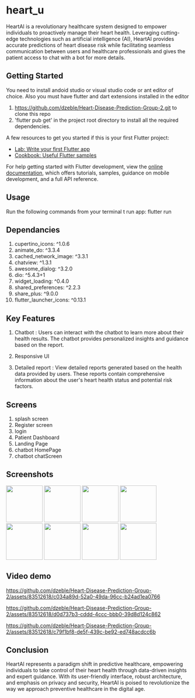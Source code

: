 # heart_u

HeartAI is a revolutionary healthcare system designed to empower individuals to proactively manage their heart health. Leveraging cutting-edge technologies such as artificial intelligence (AI), HeartAI provides accurate predictions of heart disease risk while facilitating seamless communication between users and healthcare professionals and gives the patient access to chat with a bot for more details.

## Getting Started

You need to install andoid studio or visual studio code or ant editor of choice.
Also you must have flutter and dart extensions installed in the editor

1. https://github.com/dzeble/Heart-Disease-Prediction-Group-2.git to clone this repo
2. 'flutter pub get' in the project root directory to install all the required dependencies.
   
A few resources to get you started if this is your first Flutter project:

- [Lab: Write your first Flutter app](https://docs.flutter.dev/get-started/codelab)
- [Cookbook: Useful Flutter samples](https://docs.flutter.dev/cookbook)

For help getting started with Flutter development, view the
[online documentation](https://docs.flutter.dev/), which offers tutorials,
samples, guidance on mobile development, and a full API reference.

## Usage

Run the following commands from your terminal t run app:
flutter run

## Dependancies
1. cupertino_icons: ^1.0.6
2. animate_do: ^3.3.4
3. cached_network_image: ^3.3.1
4. chatview: ^1.3.1
5. awesome_dialog: ^3.2.0
6. dio: ^5.4.3+1
7. widget_loading: ^0.4.0
8. shared_preferences: ^2.2.3
9. share_plus: ^9.0.0
10. flutter_launcher_icons: ^0.13.1

## Key Features
1. Chatbot :
   Users can interact with the chatbot to learn more about their health results.      The chatbot provides personalized insights and guidance based on the report.
   
3. Responsive UI
   
4. Detailed report :
   View detailed reports generated based on the health data provided by users.       These reports contain comprehensive information about the user's heart health       status and potential risk factors.

## Screens
1. splash screen
2. Register screen
3. login
4. Patient Dashboard
5. Landing Page
6. chatbot HomePage
7. chatbot chatScreen

## Screenshots

<img src="https://github.com/dzeble/Heart-Disease-Prediction-Group-2/assets/83512618/4dcf47fb-8b27-45db-954b-2fb3b1ff9a1b" width="100" heigth="200">

<img src="https://github.com/dzeble/Heart-Disease-Prediction-Group-2/assets/83512618/04fc01e4-40ec-4d99-b8ae-45c6e10d5727" width="100" heigth="200">

<img src="https://github.com/dzeble/Heart-Disease-Prediction-Group-2/assets/83512618/2bd5a1e9-1fd5-4f1c-9e3d-113fb99adaf4" width="100" heigth="200">

<img src="https://github.com/dzeble/Heart-Disease-Prediction-Group-2/assets/83512618/46f69f06-ea1f-4458-adbf-b08290d17a43" width="100" heigth="200">

<img src="https://github.com/dzeble/Heart-Disease-Prediction-Group-2/assets/83512618/c3dbeb1e-b604-4f33-93a3-1a0547ebf00c" width="100" heigth="200">

<img src="https://github.com/dzeble/Heart-Disease-Prediction-Group-2/assets/83512618/39b76901-558e-4728-8646-2c23f7912c61" width="100" heigth="200">

<img src="https://github.com/dzeble/Heart-Disease-Prediction-Group-2/assets/83512618/06fb1b4b-eff4-4f18-9e28-63da8609f75d" width="100" heigth="200">

<img src="https://github.com/dzeble/Heart-Disease-Prediction-Group-2/assets/83512618/37e68684-458e-43ac-be86-5088441221b7" width="100" heigth="200">

## Video demo

https://github.com/dzeble/Heart-Disease-Prediction-Group-2/assets/83512618/c034a89d-52a0-49da-96cc-b24ad1ea0766

https://github.com/dzeble/Heart-Disease-Prediction-Group-2/assets/83512618/d0d737b3-cddd-4ccc-bbb0-39d8d124c862

https://github.com/dzeble/Heart-Disease-Prediction-Group-2/assets/83512618/c79f1bf8-de5f-439c-be92-ed748acdcc6b

## Conclusion

HeartAI represents a paradigm shift in predictive healthcare, empowering individuals to take control of their heart health through data-driven insights and expert guidance. With its user-friendly interface, robust architecture, and emphasis on privacy and security, HeartAI is poised to revolutionize the way we approach preventive healthcare in the digital age.
